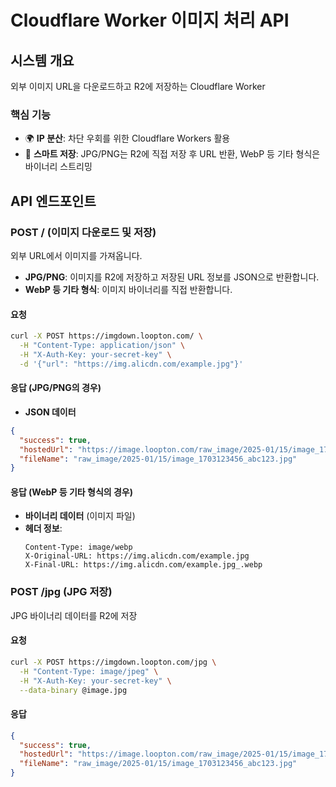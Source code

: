 # Cloudflare Worker 이미지 처리 API

## 시스템 개요

외부 이미지 URL을 다운로드하고 R2에 저장하는 Cloudflare Worker

### 핵심 기능
- 🌍 **IP 분산**: 차단 우회를 위한 Cloudflare Workers 활용
- 🚀 **스마트 저장**: JPG/PNG는 R2에 직접 저장 후 URL 반환, WebP 등 기타 형식은 바이너리 스트리밍

## API 엔드포인트

### POST / (이미지 다운로드 및 저장)
외부 URL에서 이미지를 가져옵니다.
- **JPG/PNG**: 이미지를 R2에 저장하고 저장된 URL 정보를 JSON으로 반환합니다.
- **WebP 등 기타 형식**: 이미지 바이너리를 직접 반환합니다.

#### 요청
```bash
curl -X POST https://imgdown.loopton.com/ \
  -H "Content-Type: application/json" \
  -H "X-Auth-Key: your-secret-key" \
  -d '{"url": "https://img.alicdn.com/example.jpg"}'
```

#### 응답 (JPG/PNG의 경우)
- **JSON 데이터**
```json
{
  "success": true,
  "hostedUrl": "https://image.loopton.com/raw_image/2025-01/15/image_1703123456_abc123.jpg",
  "fileName": "raw_image/2025-01/15/image_1703123456_abc123.jpg"
}
```

#### 응답 (WebP 등 기타 형식의 경우)
- **바이너리 데이터** (이미지 파일)
- **헤더 정보**:
  ```
  Content-Type: image/webp
  X-Original-URL: https://img.alicdn.com/example.jpg
  X-Final-URL: https://img.alicdn.com/example.jpg_.webp
  ```

### POST /jpg (JPG 저장)
JPG 바이너리 데이터를 R2에 저장

#### 요청
```bash
curl -X POST https://imgdown.loopton.com/jpg \
  -H "Content-Type: image/jpeg" \
  -H "X-Auth-Key: your-secret-key" \
  --data-binary @image.jpg
```

#### 응답
```json
{
  "success": true,
  "hostedUrl": "https://image.loopton.com/raw_image/2025-01/15/image_1703123456_abc123.jpg",
  "fileName": "raw_image/2025-01/15/image_1703123456_abc123.jpg"
}
```




